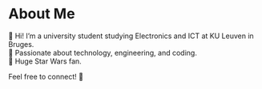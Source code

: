 # About Me  

👋 Hi! I’m a university student studying Electronics and ICT at KU Leuven in Bruges.  
🔧 Passionate about technology, engineering, and coding.  
🌌 Huge Star Wars fan.  

Feel free to connect! 🚀  

